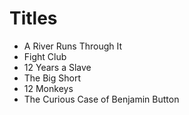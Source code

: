 # Titles

- A River Runs Through It
- Fight Club
- 12 Years a Slave
- The Big Short
- 12 Monkeys
-  The Curious Case of Benjamin Button
